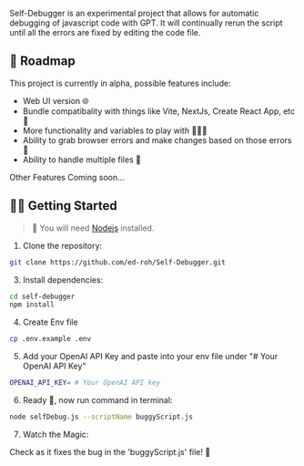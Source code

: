 Self-Debugger is an experimental project that allows for automatic
debugging of javascript code with GPT. It will continually
rerun the script until all the errors are fixed by editing the code file.

## 🎉 Roadmap

This project is currently in alpha, possible features include:

- Web UI version 🌐
- Bundle compatibality with things like Vite, NextJs, Create React App, etc 📄
- More functionality and variables to play with 👨‍👩‍👦
- Ability to grab browser errors and make changes based on those errors 🔐
- Ability to handle multiple files 💾

Other Features Coming soon...

## 👨‍🚀 Getting Started

> 🚧 You will need [Nodejs](https://nodejs.org/en/) installed.

1. Clone the repository:

```bash
git clone https://github.com/ed-roh/Self-Debugger.git
```

3. Install dependencies:

```bash
cd self-debugger
npm install
```

4. Create Env file

```bash
cp .env.example .env
```

5. Add your OpenAI API Key and paste into your env file under "# Your OpenAI API Key"

```bash
OPENAI_API_KEY= # Your OpenAI API key
```

6. Ready 🥳, now run command in terminal:

```bash
node selfDebug.js --scriptName buggyScript.js
```

7. Watch the Magic:

Check as it fixes the bug in the 'buggyScript.js' file! 🥳

